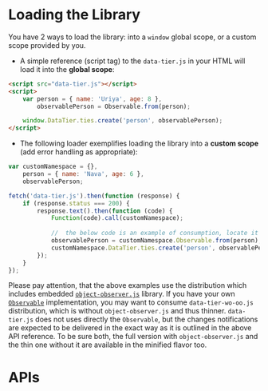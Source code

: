 # Loading the Library

You have 2 ways to load the library: into a `window` global scope, or a custom scope provided by you.

* A simple reference (script tag) to the `data-tier.js` in your HTML will load it into the __global scope__:
```html
<script src="data-tier.js"></script>
<script>
	var person = { name: 'Uriya', age: 8 },
	    observablePerson = Observable.from(person);

	window.DataTier.ties.create('person', observablePerson);
</script>
```

* The following loader exemplifies loading the library into a __custom scope__ (add error handling as appropriate):
```javascript
var customNamespace = {},
    person = { name: 'Nava', age: 6 },
    observablePerson;

fetch('data-tier.js').then(function (response) {
	if (response.status === 200) {
		response.text().then(function (code) {
			Function(code).call(customNamespace);
			
			//	the below code is an example of consumption, locate it in your app lifecycle/flow as appropriate
			observablePerson = customNamespace.Observable.from(person);
			customNamespace.DataTier.ties.create('person', observablePerson);
		});
	}
});
```

Please pay attention, that the above examples use the distribution which includes embedded [`object-observer.js`](https://www.npmjs.com/package/object-observer) library.
If you have your own [`Observable`](https://github.com/gullerya/object-observer-js#observable-static-properties) implementation, you may want to consume `data-tier-wo-oo.js` distribution, which is without `object-observer.js` and thus thinner. `data-tier.js` does not uses directly the `Observable`, but the changes notifications are expected to be delivered in the exact way as it is outlined in the above API reference.
To be sure both, the full version with `object-observer.js` and the thin one without it are available in the minified flavor too.

# APIs
